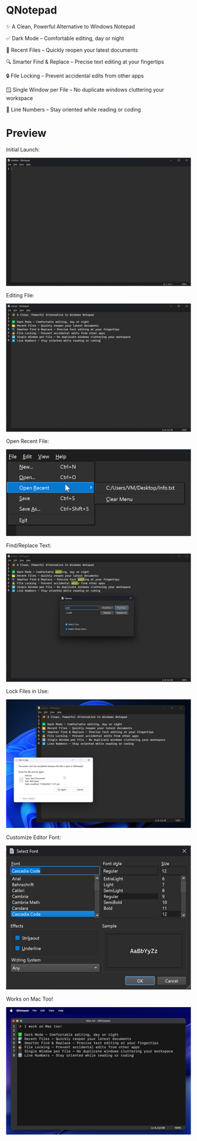 # QNotepad

✨ A Clean, Powerful Alternative to Windows Notepad

✅ Dark Mode – Comfortable editing, day or night

📁 Recent Files – Quickly reopen your latest documents

🔍 Smarter Find & Replace – Precise text editing at your fingertips

🔒 File Locking – Prevent accidental edits from other apps

🪟 Single Window per File – No duplicate windows cluttering your workspace

🔢 Line Numbers – Stay oriented while reading or coding


# Preview

Initial Launch:

![](Screenshots/Init_Launch.png)


Editing File:

![](Screenshots/Editing.png)


Open Recent File:

![](Screenshots/Recent_List.png)


Find/Replace Text:

![](Screenshots/Find_Replace.png)


Lock Files in Use:

![](Screenshots/File_Lock.png)


Customize Editor Font:

![](Screenshots/Font_Chooser.png)


Works on Mac Too!

![](Screenshots/Mac.png)
